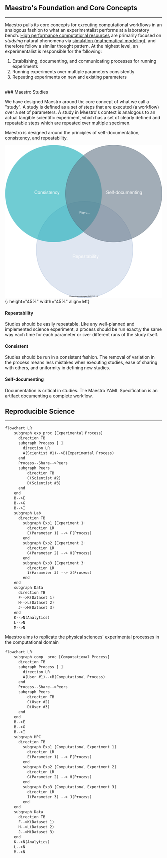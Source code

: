 ## Maestro's Foundation and Core Concepts
----

Maestro pulls its core concepts for executing computational workflows in an analogous fashion to what an experimentalist performs at a laboratory bench. [High performance computational resources](https://en.wikipedia.org/wiki/Supercomputer) are primarily focused on *studying* natural phenomena via [simulation (mathematical modeling)](https://en.wikipedia.org/wiki/Computer_simulation), and therefore follow a similar thought pattern. At the highest level, an experimentalist is responsible for the following:

1. Establishing, documenting, and communicating processes for running experiments
2. Running experiments over multiple parameters consistently
3. Repeating experiments on new and existing parameters

<br/>
### Maestro Studies

We have designed Maestro around the core concept of what we call a "study". A study is defined as a set of steps that are executed (a workflow) over a set of parameters. A study in Maestro's context is analogous to an actual tangible scientific experiment, which has a set of clearly defined and repeatable steps which are repeated over multiple specimen.

Maestro is designed around the principles of self-documentation, consistency, and repeatability.

![Reproducibility, the intersections of documentation, consistency, & repeatability](../assets/images/reproducibility_venn.svg){: height="45%" width="45%" align=left}
#### Repeatability

Studies should be easily repeatable. Like any well-planned and implemented science experiment, a process should be run exact;y the same way each time for each parameter or over different runs of the study itself.

#### Consistent

Studies should be run in a consistent fashion. The removal of variation in the process means less mistakes when executing studies, ease of sharing with others, and uniformity in defining new studies.

#### Self-documenting

Documentation is critical in studies. The Maestro YAML Specification is an artifact documenting a complete workflow.

## Reproducible Science
----

<!-- Mermaid doesn't appear to be the tool for this diagram:
It completely ignores LR/TB if you link between nodes instead of subgraphs.... -->
``` mermaid
flowchart LR
    subgraph exp_proc [Experimental Process]
      direction TB
      subgraph Process [ ]
        direction LR
        A(Scientist #1)-->B(Experimental Process)
      end
      Process--Share-->Peers
      subgraph Peers
          direction TB
          C(Scientist #2)
          D(Scientist #3)
      end
    end
    B-->E
    B-->G
    B-->I
    subgraph Lab
      direction TB
        subgraph Exp1 [Experiment 1]
          direction LR
          E(Parameter 1) --> F(Process)
        end
        subgraph Exp2 [Experiment 2]
          direction LR
          G(Parameter 2) --> H(Process)
        end
        subgraph Exp3 [Experiment 3]
          direction LR
          I(Parameter 3) --> J(Process)
        end
    end
    subgraph Data
      direction TB
      F-->K(Dataset 1)
      H-->L(Dataset 2)
      J-->M(Dataset 3)
    end
    K-->N(Analytics)
    L-->N
    M-->N
```

Maestro aims to replicate the physical sciences' experimental processes in the computational domain

``` mermaid
flowchart LR
    subgraph comp _proc [Computational Process]
      direction TB
      subgraph Process [ ]
        direction LR
        A(User #1)-->B(Computational Process)
      end
      Process--Share-->Peers
      subgraph Peers
          direction TB
          C(User #2)
          D(User #3)
      end
    end
    B-->E
    B-->G
    B-->I
    subgraph HPC
      direction TB
        subgraph Exp1 [Computational Experiment 1]
          direction LR
          E(Parameter 1) --> F(Process)
        end
        subgraph Exp2 [Computational Experiment 2]
          direction LR
          G(Parameter 2) --> H(Process)
        end
        subgraph Exp3 [Computational Experiment 3]
          direction LR
          I(Parameter 3) --> J(Process)
        end
    end
    subgraph Data
      direction TB
      F-->K(Dataset 1)
      H-->L(Dataset 2)
      J-->M(Dataset 3)
    end
    K-->N(Analytics)
    L-->N
    M-->N
```
